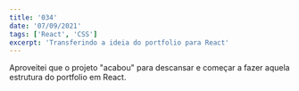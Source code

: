 ```yaml
---
title: '034'
date: '07/09/2021'
tags: ['React', 'CSS']
excerpt: 'Transferindo a ideia do portfolio para React'
---
```

Aproveitei que o projeto "acabou" para descansar e começar a fazer aquela estrutura do portfolio em React.
